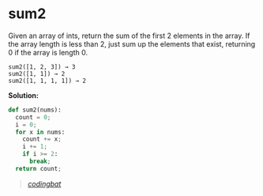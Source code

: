 # sum2

Given an array of ints, return the sum of the first 2 elements in the array. If the array length is less than 2, just sum up the elements that exist, returning 0 if the array is length 0.

```
sum2([1, 2, 3]) → 3
sum2([1, 1]) → 2
sum2([1, 1, 1, 1]) → 2
```

**Solution:**

```python
def sum2(nums):
  count = 0;
  i = 0;
  for x in nums:
    count += x;
    i += 1;
    if i >= 2:
      break;
  return count;
```

> _[codingbat](https://codingbat.com/prob/p192589)_